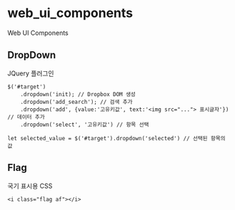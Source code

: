 # web_ui_components
Web UI Components

## DropDown
JQuery 플러그인

```
$('#target')
    .dropdown('init); // Dropbox DOM 생성
    .dropdown('add_search'); // 검색 추가
    .dropdown('add', {value:'고유키값', text:'<img src="..."> 표시글자'}) // 데이터 추가
    .dropdown('select', '고유키값') // 항목 선택

let selected_value = $('#target').dropdown('selected') // 선택된 항목의 값
```

## Flag 
국기 표시용 CSS

```
<i class="flag af"></i>
```
